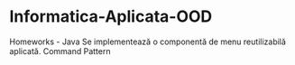 # Informatica-Aplicata-OOD
Homeworks - Java 
Se implementează o componentă de menu reutilizabilă aplicată.
Command Pattern
